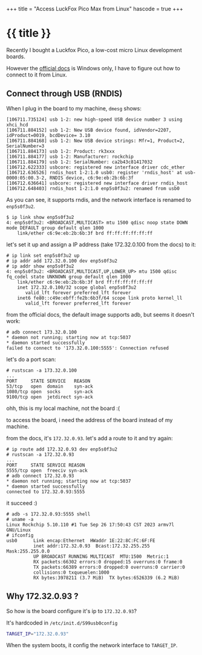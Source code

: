 +++
title = "Access LuckFox Pico Max from Linux"
hascode = true
+++

# {{ title }}

Recently I bought a Luckfox Pico, a low-cost micro Linux development boards.

However the [official docs](https://wiki.luckfox.com/Luckfox-Pico/Luckfox-Pico-quick-start/#network-adb-debugging) is Windows only, I have to figure out how to connect to it from Linux.

## Connect through USB (RNDIS)

When I plug in the board to my machine, `dmesg` shows:

```shell
[106711.735124] usb 1-2: new high-speed USB device number 3 using xhci_hcd
[106711.884152] usb 1-2: New USB device found, idVendor=2207, idProduct=0019, bcdDevice= 3.10
[106711.884168] usb 1-2: New USB device strings: Mfr=1, Product=2, SerialNumber=3
[106711.884173] usb 1-2: Product: rk3xxx
[106711.884177] usb 1-2: Manufacturer: rockchip
[106711.884179] usb 1-2: SerialNumber: ca2b43c81417032
[106712.622333] usbcore: registered new interface driver cdc_ether
[106712.636526] rndis_host 1-2:1.0 usb0: register 'rndis_host' at usb-0000:05:00.3-2, RNDIS device, c6:9e:eb:2b:6b:3f
[106712.636641] usbcore: registered new interface driver rndis_host
[106712.648403] rndis_host 1-2:1.0 enp5s0f3u2: renamed from usb0
```

As you can see, it supports rndis, and the network interface is renamed to `enp5s0f3u2`.

```shell
$ ip link show enp5s0f3u2
4: enp5s0f3u2: <BROADCAST,MULTICAST> mtu 1500 qdisc noop state DOWN mode DEFAULT group default qlen 1000
    link/ether c6:9e:eb:2b:6b:3f brd ff:ff:ff:ff:ff:ff
```

let's set it up and assign a IP address (take 172.32.0.100 from the docs) to it:

```shell
# ip link set enp5s0f3u2 up
# ip addr add 172.32.0.100 dev enp5s0f3u2
# ip addr show enp5s0f3u2
4: enp5s0f3u2: <BROADCAST,MULTICAST,UP,LOWER_UP> mtu 1500 qdisc fq_codel state UNKNOWN group default qlen 1000
    link/ether c6:9e:eb:2b:6b:3f brd ff:ff:ff:ff:ff:ff
    inet 172.32.0.100/32 scope global enp5s0f3u2
       valid_lft forever preferred_lft forever
    inet6 fe80::c49e:ebff:fe2b:6b3f/64 scope link proto kernel_ll
       valid_lft forever preferred_lft forever
```

from the official docs, the default image supports adb, but seems it doesn't work:

```shell
# adb connect 173.32.0.100
* daemon not running; starting now at tcp:5037
* daemon started successfully
failed to connect to '173.32.0.100:5555': Connection refused
```

let's do a port scan:

```shell
# rustscan -a 173.32.0.100
...
PORT     STATE SERVICE   REASON
53/tcp   open  domain    syn-ack
1080/tcp open  socks     syn-ack
9100/tcp open  jetdirect syn-ack
```

ohh, this is my local machine, not the board :(

to access the board, i need the address of the board instead of my machine.

from the docs, it's `172.32.0.93`. let's add a route to it and try again:

```shell
# ip route add 172.32.0.93 dev enp5s0f3u2
# rustscan -a 172.32.0.93
...
PORT     STATE SERVICE REASON
5555/tcp open  freeciv syn-ack
# adb connect 172.32.0.93
* daemon not running; starting now at tcp:5037
* daemon started successfully
connected to 172.32.0.93:5555
```

it succeed :)

```shell
# adb -s 172.32.0.93:5555 shell
# uname -a
Linux Rockchip 5.10.110 #1 Tue Sep 26 17:50:43 CST 2023 armv7l GNU/Linux
# ifconfig
usb0      Link encap:Ethernet  HWaddr 1E:22:8C:FC:6F:FE
          inet addr:172.32.0.93  Bcast:172.32.255.255  Mask:255.255.0.0
          UP BROADCAST RUNNING MULTICAST  MTU:1500  Metric:1
          RX packets:66302 errors:0 dropped:15 overruns:0 frame:0
          TX packets:66389 errors:0 dropped:0 overruns:0 carrier:0
          collisions:0 txqueuelen:1000
          RX bytes:3978211 (3.7 MiB)  TX bytes:6526339 (6.2 MiB)
```

## Why 172.32.0.93 ?

So how is the board configure it's ip to `172.32.0.93`?

It's hardcoded in `/etc/init.d/S99usb0config`

```bash
TARGET_IP="172.32.0.93"
```

When the system boots, it config the network interface to `TARGET_IP`.

